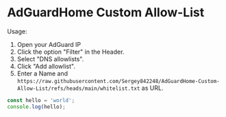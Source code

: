 # AdGuardHome Custom Allow-List

Usage:
1. Open your AdGuard IP
2. Click the option "Filter" in the Header.
3. Select "DNS allowlists".
4. Click "Add allowlist".
5. Enter a Name and `https://raw.githubusercontent.com/Sergey842248/AdGuardHome-Custom-Allow-List/refs/heads/main/whitelist.txt` as URL.

```javascript
const hello = 'world';
console.log(hello);
